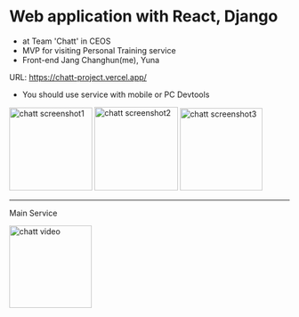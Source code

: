 # Web application with React, Django
- at Team 'Chatt' in CEOS
- MVP for visiting Personal Training service
- Front-end Jang Changhun(me), Yuna

URL: https://chatt-project.vercel.app/

* You should use service with mobile or PC Devtools

<img width="149" alt="chatt screenshot1" src="https://user-images.githubusercontent.com/54088062/105814312-9025fe00-5ff4-11eb-9d4d-b71481f4e1eb.png">
<img width="150" alt="chatt screenshot2" src="https://user-images.githubusercontent.com/54088062/105814317-91572b00-5ff4-11eb-8675-8542b78bbc1c.png">
<img width="148" alt="chatt screenshot3" src="https://user-images.githubusercontent.com/54088062/105814318-91efc180-5ff4-11eb-8aa5-876ce519302d.png">

***
Main Service
<p>
<img width="148" alt="chatt video" src="https://user-images.githubusercontent.com/54088062/105815960-0461a100-5ff7-11eb-910a-b4ab62ea58bf.gif">
</p>
